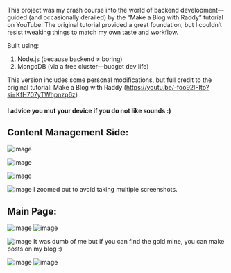 This project was my crash course into the world of backend development—guided (and occasionally derailed) by the “Make a Blog with Raddy” tutorial on YouTube. The original tutorial provided a great foundation, but I couldn’t resist tweaking things to match my own taste and workflow.

Built using:

1. Node.js (because backend ≠ boring)
2. MongoDB (via a free cluster—budget dev life)

This version includes some personal modifications, but full credit to the original tutorial: Make a Blog with Raddy (https://youtu.be/-foo92lFIto?si=KfH707yTWhpnzp6z)


#### I advice you mut your device if you do not like sounds :)


## Content Management Side:
![image](https://github.com/user-attachments/assets/3cca6ef4-c9d8-4229-93e3-73467aeb1006)

![image](https://github.com/user-attachments/assets/c7cc7fa5-e55b-4e3b-a437-8f72b5affb49)

![image](https://github.com/user-attachments/assets/2f4a0d5f-7dcf-4a72-b321-23ea1e1b7d89)

![image](https://github.com/user-attachments/assets/3ed3d696-496c-4258-84b7-51772d6c09bc)
I zoomed out to avoid taking multiple screenshots.

## Main Page:
![image](https://github.com/user-attachments/assets/ac6bf8fd-5765-46dc-9f1c-d6d62dff329b)
![image](https://github.com/user-attachments/assets/42f38849-8671-4b31-9d9e-45cd0b039f83)

![image](https://github.com/user-attachments/assets/41d07732-2d01-4068-98a4-2bea5afd4a60)
It was dumb of me but if you can find the gold mine, you can make posts on my blog :)

![image](https://github.com/user-attachments/assets/3676f8e3-80fb-4dfc-8b14-6966b4182e12)
![image](https://github.com/user-attachments/assets/16371cd4-04aa-4b2d-b16c-f37c963b5a0b)




